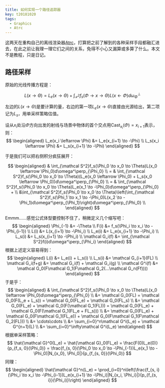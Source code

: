 ```yaml
---
title: 如何实现一个路径追踪器
key: t20181020
tags:
  - Graphics
  - Atrc
---
```


这两天在重构自己的离线渲染器[Atrc](https://github.com/AirGuanZ/Atrc)，打算把之前了解到的各种采样手段都融汇进去，在此之前让我理一理它们之间的关系，免得不小心又漏算或多算了什么。本文不是教程，只是日记。

<!--more-->

## 路径采样

原始的光线传播方程是：

$$
L(x \to \Theta) = L_e(x \to \Theta) + \int_{\mathcal S^2}f_s(\Phi \to x \to \Theta)L(x \leftarrow \Phi)d\omega^\perp_\Phi
$$

左边的$L(x \to \Theta)$是要计算的量，右边的第一项$L_e(x \to \Theta)$直接由光源给出，第二项记为$L_s$，用单采样策略估值。

设从$x_i$处沿$\Phi$方向出发的射线与场景中物体的首个交点用$\mathrm{Cast}_{x_i}(\Phi) = x_{i+1}$表示，则：
$$
\begin{aligned}
L_e(x_i \leftarrow \Phi) &= L_e(x_{i+1} \to -\Phi) \\
L_s(x_i \leftarrow \Phi) &= L_s(x_{i+1} \to -\Phi)
\end{aligned}
$$

于是我们可以把右侧积分疯狂展开：

$$
\begin{aligned}
      & \int_{\mathcal S^2}f_s(\Phi_0 \to x_0 \to \Theta)L(x_0 \leftarrow \Phi_0)d\omega^\perp_{\Phi_0} \\
    = & \int_{\mathcal S^2}f_s(\Phi_0 \to x_0 \to \Theta)(L_e(x_0 \leftarrow \Phi_0) + L_s(x_0 \leftarrow \Phi_0))d\omega^\perp_{\Phi_0} \\
    = & \int_{\mathcal S^2}f_s(\Phi_0 \to x_0 \to \Theta)L_e(x_1 \to -\Phi_0)d\omega^\perp_{\Phi_0} + \\
    &\int_{\mathcal S^2}f_s(\Phi_0 \to x_0 \to \Theta)\left(\int_{\mathcal S^2}f_s(\Phi_1 \to x_1 \to -\Phi_0)L(x_2 \to -\Phi_1)d\omega^\perp_{\Phi_1}\right)d\omega^\perp_{\Phi_0} \\
\end{aligned}
$$



Emmm……感觉公式体型要控制不住了，稍微定义几个缩写吧：
$$
\begin{aligned}
	\Phi_{-1} &= -\Theta \\
	F(i) &= f_s(\Phi_i \to x_i \to -\Phi_{i-1}) \\
	L(i) &= L(x_{i+1} \to -\Phi_i) \\
	L_e(i) &= L_e(x_{i+1} \to -\Phi_i) \\
	L_s(i) &= L_s(x_{i+1} \to -\Phi_i) \\
	\mathcal G_i(f) &= \int_{\mathcal S^2}f(i)d\omega^\perp_{\Phi_i}
\end{aligned}
$$
根据上述定义容易得到：
$$
\begin{aligned}
	L(i) &= L_e(i) + L_s(i) \\
	L_s(i) &= \mathcal G_{i+1}(FL) \\
	\mathcal G_i(f+g) &= \mathcal G_i(f) + \mathcal G_i(g) \\
	\mathcal G^i(f) &= \mathcal G_0(F\mathcal G_1(F\mathcal G_2(...\mathcal G_n(Ff))))
\end{aligned}
$$
于是乎：
$$
\begin{aligned}
      & \int_{\mathcal S^2}f_s(\Phi_0 \to x_0 \to \Theta)L(x_0 \leftarrow \Phi_0)d\omega^\perp_{\Phi_0} \\
      &= \mathcal G_0(FL) = \mathcal G_0(F(L_e + L_s)) = \mathcal G_0(FL_e) + \mathcal G_0(FL_s) \\
      &= \mathcal G_0(FL_e) + \mathcal G_0(F(\mathcal G_1(FL))) = \mathcal G_0(FL_e) + \mathcal G_0(F(\mathcal G_1(FL_e + FL_s))) \\
      &= \mathcal G_0(FL_e) + \mathcal G_0(F\mathcal G_1(FL_e)) + \mathcal G_0(F\mathcal G_1(F\mathcal G_2(FL))) \\
      &= \cdots\cdots \\
      &= \sum_{i=0}^n\mathcal G^i(L_e) + \mathcal G^{n+1}(L) \\
      &= \sum_{i=0}^\infty\mathcal G^i(L_e)
\end{aligned}
$$
根据单采样策略：
$$
\hat{\mathcal G}^0(L_e) = \hat{\mathcal G}_0(FL_e) = \frac{F(0)L_e(0)}{p_{f_s, 0}(\Phi_0)} = \frac{f_{s, 0}(\Phi_0 \to x_0 \to -\Phi_{-1})L_e(x_1 \to -\Phi_0)|N_{x_0}, \Phi_0|}{p_{f_{s, 0}}(\Phi_0)}
$$
同理：
$$
\begin{aligned}
	\hat{\mathcal G}^n(L_e) = \prod_{i=0}^n\left(\frac{f_{s, i}(\Phi_i \to x_i \to -\Phi_{i-1})L_e(x_{i+1} \to -\Phi_i)|N_{x_i, \Phi_i}|}{p_{f_{s, i}}(\Phi_i)}\right)
\end{aligned}
$$
